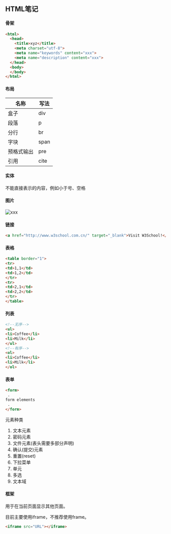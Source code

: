 ## HTML笔记

#### 骨架

```html
<html>
  <head>
    <title>xyz</title>
    <meta charset="utf-8">
    <meta name="keywords" content="xxx">
    <meta name="description" content="xxx">
  </head>
  <body>
  </body>
</html>
```

#### 布局

| 名称       | 写法 |
| ---------- | ---- |
| 盒子       | div  |
| 段落       | p    |
| 分行       | br   |
| 字块       | span |
| 预格式输出 | pre  |
| 引用       | cite |

#### 实体

不能直接表示的内容，例如小于号、空格

#### 图片

<img src="xxx.xxx" alt="xxx">

#### 链接

```html
<a href="http://www.w3school.com.cn/" target="_blank">Visit W3School!</a>
```

#### 表格

```html
<table border="1">
<tr>
<td>1,1</td>
<td>1,2</td>
</tr>
<tr>
<td>2,1</td>
<td>2,2</td>
</tr>
</table>
```

#### 列表

```html
<!--无序-->
<ul>
<li>Coffee</li>
<li>Milk</li>
</ul>
<!--有序-->
<ol>
<li>Coffee</li>
<li>Milk</li>
</ol>
```

#### 表单

```html
<form>
 .
form elements
 .
</form>
```

元素种类

1. 文本元素
2. 密码元素
3. 文件元素(表头需要多部分声明)
4. 确认(提交)元素
5. 重置(reset)
6. 下拉菜单
7. 单元
8. 多选
9. 文本域

#### 框架

用于在当前页面显示其他页面。

目前主要使用iframe，不推荐使用frame。

```html
<iframe src="URL"></iframe>
```